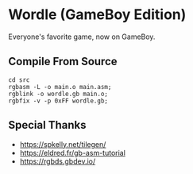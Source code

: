 # Wordle (GameBoy Edition)
Everyone's favorite game, now on GameBoy.

## Compile From Source
```shell
cd src
rgbasm -L -o main.o main.asm;
rgblink -o wordle.gb main.o;
rgbfix -v -p 0xFF wordle.gb;
```

## Special Thanks
 - https://spkelly.net/tilegen/
 - https://eldred.fr/gb-asm-tutorial
 - https://rgbds.gbdev.io/
